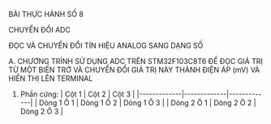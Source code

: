 BÀI THỰC HÀNH SỐ 8

CHUYỂN ĐỔI ADC

ĐỌC VÀ CHUYỂN ĐỔI TÍN HIỆU ANALOG SANG DẠNG SỐ

A. CHƯƠNG TRÌNH SỬ DỤNG ADC TRÊN STM32F103C8T6 ĐỂ ĐỌC GIÁ TRỊ TỪ MỘT BIẾN TRỞ VÀ CHUYỂN ĐỔI GIÁ TRỊ NÀY THÀNH ĐIỆN ÁP (mV) VÀ HIỂN THỊ LÊN TERMINAL

1. Phần cứng:
| Cột 1       | Cột 2       | Cột 3       |
|-------------|-------------|-------------|
| Dòng 1 Ô 1  | Dòng 1 Ô 2  | Dòng 1 Ô 3  |
| Dòng 2 Ô 1  | Dòng 2 Ô 2  | Dòng 2 Ô 3  |

